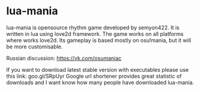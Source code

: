 # lua-mania

lua-mania is opensource rhythm game developed by semyon422.
It is written in lua using love2d framework.
The game works on all platforms where works love2d.
Its gameplay is based mostly on osu!mania, but it will be more customisable.

Russian discussion: https://vk.com/osumaniac

If you want to download latest stable version with executables please use this link: goo.gl/SRpUyr
Google url shortener provides great statistic of downloads and I want know how many people have downloaded lua-mania.